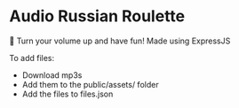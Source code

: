 # Audio Russian Roulette
🔫 Turn your volume up and have fun!
Made using ExpressJS

To add files:
- Download mp3s 
- Add them to the public/assets/ folder
- Add the files to files.json
